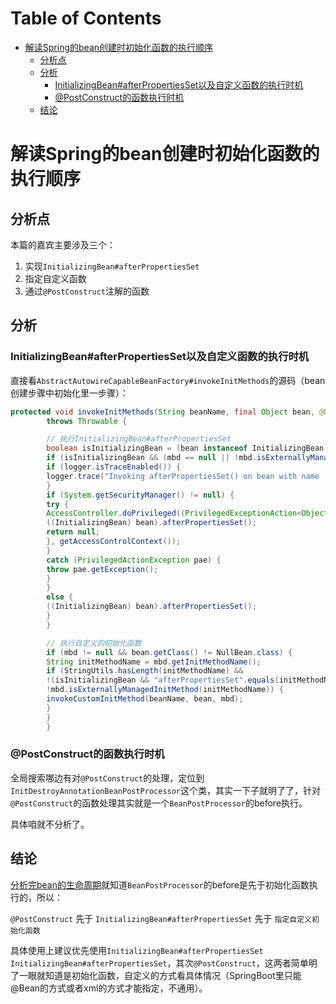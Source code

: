 # Table of Contents

* [解读Spring的bean创建时初始化函数的执行顺序](#解读spring的bean创建时初始化函数的执行顺序)
    * [分析点](#分析点)
    * [分析](#分析)
        * [InitializingBean#afterPropertiesSet以及自定义函数的执行时机](#initializingbeanafterpropertiesset以及自定义函数的执行时机)
        * [@PostConstruct的函数执行时机](#postconstruct的函数执行时机)
    * [结论](#结论)


# 解读Spring的bean创建时初始化函数的执行顺序

## 分析点

本篇的嘉宾主要涉及三个：

1. 实现`InitializingBean#afterPropertiesSet`
2. 指定自定义函数
3. 通过`@PostConstruct`注解的函数


## 分析

### InitializingBean#afterPropertiesSet以及自定义函数的执行时机

直接看`AbstractAutowireCapableBeanFactory#invokeInitMethods`的源码（bean创建步骤中初始化里一步骤）：

```java
protected void invokeInitMethods(String beanName, final Object bean, @Nullable RootBeanDefinition mbd)
        throws Throwable {

        // 执行InitializingBean#afterPropertiesSet
        boolean isInitializingBean = (bean instanceof InitializingBean);
        if (isInitializingBean && (mbd == null || !mbd.isExternallyManagedInitMethod("afterPropertiesSet"))) {
        if (logger.isTraceEnabled()) {
        logger.trace("Invoking afterPropertiesSet() on bean with name '" + beanName + "'");
        }
        if (System.getSecurityManager() != null) {
        try {
        AccessController.doPrivileged((PrivilegedExceptionAction<Object>) () -> {
        ((InitializingBean) bean).afterPropertiesSet();
        return null;
        }, getAccessControlContext());
        }
        catch (PrivilegedActionException pae) {
        throw pae.getException();
        }
        }
        else {
        ((InitializingBean) bean).afterPropertiesSet();
        }
        }

        // 执行自定义的初始化函数
        if (mbd != null && bean.getClass() != NullBean.class) {
        String initMethodName = mbd.getInitMethodName();
        if (StringUtils.hasLength(initMethodName) &&
        !(isInitializingBean && "afterPropertiesSet".equals(initMethodName)) &&
        !mbd.isExternallyManagedInitMethod(initMethodName)) {
        invokeCustomInitMethod(beanName, bean, mbd);
        }
        }
        }
```

### @PostConstruct的函数执行时机

全局搜索哪边有对`@PostConstruct`的处理，定位到`InitDestroyAnnotationBeanPostProcessor`这个类，其实一下子就明了了，针对`@PostConstruct`的函数处理其实就是一个`BeanPostProcessor`的before执行。

具体咱就不分析了。


## 结论

[分析完bean的生命周期](#https://github.com/jlbluluai/xyz-notes/blob/master/study/Spring/Spring/解读Spring的bean创建.md)就知道`BeanPostProcessor`的before是先于初始化函数执行的，所以：

`@PostConstruct` 先于 `InitializingBean#afterPropertiesSet` 先于 `指定自定义初始化函数`


具体使用上建议优先使用`InitializingBean#afterPropertiesSet`
`InitializingBean#afterPropertiesSet`，其次`@PostConstruct`，这两者简单明了一眼就知道是初始化函数，自定义的方式看具体情况（SpringBoot里只能@Bean的方式或者xml的方式才能指定，不通用）。